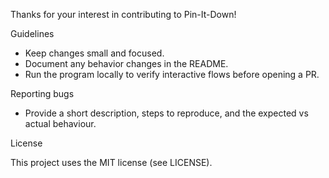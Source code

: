 Thanks for your interest in contributing to Pin-It-Down!

Guidelines

- Keep changes small and focused.
- Document any behavior changes in the README.
- Run the program locally to verify interactive flows before opening a PR.

Reporting bugs

- Provide a short description, steps to reproduce, and the expected vs actual behaviour.

License

This project uses the MIT license (see LICENSE).
